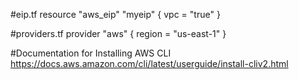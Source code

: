 #eip.tf
resource "aws_eip" "myeip" {
  vpc = "true"
}

#providers.tf
provider "aws" {
  region     =  "us-east-1"
}

#Documentation for Installing AWS CLI
https://docs.aws.amazon.com/cli/latest/userguide/install-cliv2.html
